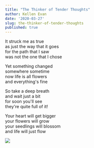 ```yaml
---
title: "The Thinker of Tender Thoughts"
author: Kellen Evan
date: '2020-03-27'
slug: the-thinker-of-tender-thoughts
published: true
---
```


It struck me as true </br>
as just the way that it goes </br>
for the path that I saw </br>
was not the one that I chose

Yet something changed </br>
somewhere sometime </br>
now life is all flowers </br>
and everything's fine

So take a deep breath </br>
and wait just a bit </br>
for soon you'll see </br>
they're quite full of it!

Your heart will get bigger </br>
your flowers will grow </br>
your seedlings will blossom </br>
and life will just flow

<img src="/images/the-thinker-of-tender-thoughts.png">
